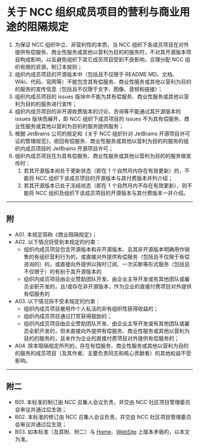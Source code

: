 # 关于 NCC 组织成员项目的营利与商业用途的阻隔规定

1. 为保证 NCC 组织中立、非营利性的本质，当 NCC 组织下各成员项目在对外提供有偿服务、商业性服务或其他以营利为目的的服务时，不对其开源版本项目构成影响，以及避免组织下其它成员项目受到不良影响，合理分配 NCC 组织有限的资源，制订本规则；
2. 组织内成员项目的开源版本中（包括且不仅限于 README.MD、文档、Wiki、代码、官网等）不能包含其有偿服务、商业性服务或其他以营利为目的的服务的宣传信息（包括且不仅限于文字、图像、音频和链接）；
3. 组织内成员项目的 issues 版块中不能为其有偿服务、商业性服务或其他以营利为目的的服务进行宣传；
4. 组织内成员项目的非开源收费版本的讨论、咨询等不能通过其开源版本的 issues 版块而展开，即 NCC 组织下成员项目的 issues 不为其有偿服务、商业性服务或其他以营利为目的的服务提供服务；
5. 根据 JetBrains 公司的规定和《关于 NCC 组织针对 JetBrains 开源项目许可证的管理规范》，收回有偿服务、商业性服务或其他以营利为目的的服务的组织内成员项目的 JetBrains 开源项目许可；
6. 组织内成员项目在为其有偿服务、商业性服务或其他以营利为目的的服务做宣传时：
   1. 若其开源版本尚处于更新状态（即在 1 个自然月内存在有效更新）的，不能将 NCC 组织下该成员项目的开源版本与其付费版本并列介绍；
   2. 若其开源版本已处于冻结状态（即在 1 个自然月内不存在有效更新），则不能将 NCC 组织及组织下该成员项目的开源版本与其付费版本一并介绍。

---

## 附

- A01. 本规定简称《商业阻隔规定》；
- A02. 以下情况将受到本规定的约束：
  - 组织内成员项目包含开源版本和非开源版本、且其非开源版本明确用作销售的有组织营利行为的，或直接对外提供有偿服务（包括且不仅限于有偿咨询的）的，或直接向外提供以按时订阅、一次买断等形式服务（包括且不仅限于）的有别于其开源版本的
  - 组织内成员项目由企业赞助团队开发、由企业主导开发或有其他团队或雇员全职开发的，且/或存在非开源版本，作为企业的直接付费项目对外提供有偿服务的
- A03. 以下情况将不受本规定的约束：
  - 组织内成员项目被用作个人私活的非有组织性获得收益的；
  - 组织内成员项目通过打赏获得鼓励的；
  - 组织内成员项目由企业赞助团队开发、由企业主导开发或有其他团队或雇员全职开发的，但未直接向外提供有偿服务、商业性服务或其他以营利为目的的服务的，且未作为企业的直接付费项目对外提供有偿服务的；
- A04. 除本阻隔规定所列的，存在有偿服务、商业性服务或其他以营利为目的的服务的成员项目（及其作者、主要负责同志和核心贡献者）的其他权益不受影响。

---

## 附二

- B01. 本标准的制订由 NCC 召集人会议负责，并交由 NCC 社区项目管理委员会审议并通过后生效；
- B02. 本标准的修订由 NCC 召集人会议负责，并交由 NCC 社区项目管理委员会审议并通过后生效；
- B03. 如本标准（及其附、附二）与 [Home](https://github.com/dotmetcore/home/README.md)、[WebSite](https://www.dotnetcore.xyz) 上版本矛盾的，以本文为准。
